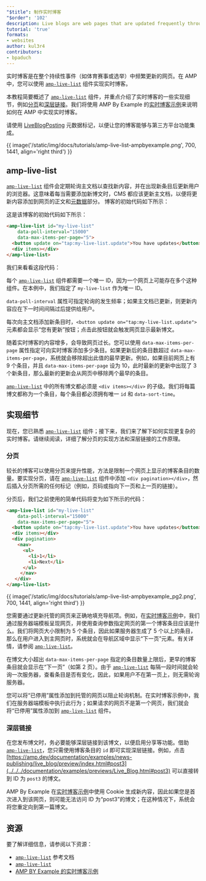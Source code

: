 ```yaml
---
"$title": 制作实时博客
"$order": '102'
description: Live blogs are web pages that are updated frequently throughout an on-going event, such as a sporting event or an election. In AMP, you can implement a live blog by using ...
tutorial: 'true'
formats:
- websites
author: kul3r4
contributors:
- bpaduch
---
```


实时博客是在整个持续性事件（如体育赛事或选举）中频繁更新的网页。在 AMP 中，您可以使用 [`amp-live-list`](../../../documentation/components/reference/amp-live-list.md) 组件实现实时博客。

本教程简要概述了 [`amp-live-list`](../../../documentation/components/reference/amp-live-list.md) 组件，并重点介绍了实时博客的一些实现细节，例如[分页](#pagination)和[深层链接](#deeplinking)。我们将使用 AMP By Example 的[实时博客示例](live_blog.md)来说明如何在 AMP 中实现实时博客。

请使用 [LiveBlogPosting](http://schema.org/LiveBlogPosting) 元数据标记，以便让您的博客能够与第三方平台功能集成。

{{ image('/static/img/docs/tutorials/amp-live-list-ampbyexample.png', 700, 1441, align='right third') }}

## amp-live-list

[`amp-live-list`](../../../documentation/components/reference/amp-live-list.md) 组件会定期轮询主文档以查找新内容，并在出现新条目后更新用户的浏览器。这意味着每当需要添加新博文时，CMS 都应该更新主文档，以便将更新内容添加到网页的正文和[元数据](../../../documentation/examples/documentation/Live_Blog.html#metadata)部分。 博客的初始代码如下所示：

这是该博客的初始代码如下所示：

```html
<amp-live-list id="my-live-list"
    data-poll-interval="15000"
    data-max-items-per-page="5">
  <button update on="tap:my-live-list.update">You have updates</button>
  <div items></div>
</amp-live-list>
```

我们来看看这段代码：

每个 [`amp-live-list`](../../../documentation/components/reference/amp-live-list.md) 组件都需要一个唯一 ID，因为一个网页上可能存在多个这种组件。在本例中，我们指定了 `my-live-list` 作为唯一 ID。

`data-poll-interval` 属性可指定轮询的发生频率；如果主文档已更新，则更新内容应在下一时间间隔过后提供给用户。

每次向主文档添加新条目时，`<button update on="tap:my-live-list.update">` 元素都会显示“您有更新”按钮；点击此按钮就会触发网页显示最新博文。

随着实时博客的内容增多，会导致网页过长。您可以使用 `data-max-items-per-page` 属性指定可向实时博客添加多少条目。如果更新后的条目数超过 `data-max-items-per-page`，系统就会移除超出此值的最早更新。例如，如果目前网页上有 9 个条目，并且 `data-max-items-per-page` 设为 10，此时最新的更新中出现了 3 个新条目，那么最新的更新会从网页中移除两个最早的条目。

[`amp-live-list`](../../../documentation/components/reference/amp-live-list.md) 中的所有博文都必须是 `<div items></div>` 的子级。我们将每篇博文都称为一个条目，每个条目都必须拥有唯一 `id` 和 `data-sort-time`。

## 实现细节

现在，您已熟悉 [`amp-live-list`](../../../documentation/components/reference/amp-live-list.md) 组件；接下来，我们来了解下如何实现更复杂的实时博客。请继续阅读，详细了解分页的实现方法和深层链接的工作原理。

### 分页 <a name="pagination"></a>

较长的博客可以使用分页来提升性能，方法是限制一个网页上显示的博客条目的数量。要实现分页，请在 [`amp-live-list`](../../../documentation/components/reference/amp-live-list.md) 组件中添加 `<div pagination></div>`，然后插入分页所需的任何标记（例如，页码或指向下一页和上一页的链接）。

分页后，我们之前使用的简单代码将变为如下所示的代码：

```html
<amp-live-list id="my-live-list"
    data-poll-interval="15000"
    data-max-items-per-page="5">
  <button update on="tap:my-live-list.update">You have updates</button>
  <div items></div>
  <div pagination>
    <nav>
      <ul>
        <li>1</li>
        <li>Next</li>
      </ul>
     </nav>
   </div>
</amp-live-list>
```

{{ image('/static/img/docs/tutorials/amp-live-list-ampbyexample_pg2.png', 700, 1441, align='right third') }}

您需要通过更新托管的网页来正确地填充导航项。例如，在[实时博客示例](live_blog.md)中，我们通过服务器端模板呈现网页，并使用查询参数指定网页的第一个博客条目应该是什么。我们将网页大小限制为 5 个条目，因此如果服务器生成了 5 个以上的条目，那么在用户进入到主网页时，系统就会在导航区域中显示“下一页”元素。有关详情，请参阅 [`amp-live-list`](../../../documentation/components/reference/amp-live-list.md)。

在博文大小超出 `data-max-items-per-page` 指定的条目数量上限后，更早的博客条目就会显示在“下一页”（如第 2 页）。由于 [`amp-live-list`](../../../documentation/components/reference/amp-live-list.md) 每隔一段时间就会轮询一次服务器，查看条目是否有变化，因此，如果用户不在第一页上，则无需轮询服务器。

您可以将“已停用”属性添加到托管的网页以阻止轮询机制。在实时博客示例中，我们在服务器端模板中执行此行为；如果请求的网页不是第一个网页，我们就会将“已停用”属性添加到 [`amp-live-list`](../../../documentation/components/reference/amp-live-list.md) 组件。

### 深层链接 <a name="deeplinking"></a>

在您发布博文时，务必要能够深层链接到该博文，以便启用分享等功能。借助 [`amp-live-list`](../../../documentation/components/reference/amp-live-list.md)，您只需使用博客条目的 `id` 即可实现深层链接。例如，点击 [https://amp.dev/documentation/examples/news-publishing/live_blog/preview/index.html#post3](../../../documentation/examples/previews/Live_Blog.html#post3) 可以直接转到 ID 为 `post3` 的博文。

AMP By Example 在[实时博客示例](live_blog.md)中使用 Cookie 生成新内容，因此如果您是首次进入到该网页，则可能无法访问 ID 为“post3”的博文；在这种情况下，系统会将您重定向到第一篇博文。

## 资源

要了解详细信息，请参阅以下资源：

- [`amp-live-list`](../../../documentation/components/reference/amp-live-list.md) 参考文档
- [`amp-live-list`](../../../documentation/components/reference/amp-live-list.md)
- [AMP BY Example 的实时博客示例](live_blog.md)
